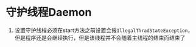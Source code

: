# 守护线程Daemon

1. 设置守护线程必须在start方法之前设置会报`IllegalThradStateException`，但是程序还是会继续执行，但是该线程并不会随着主线程的结束而结束了